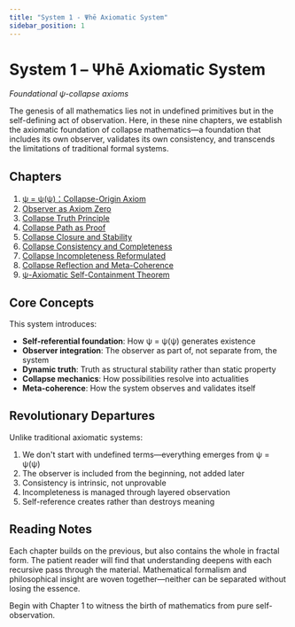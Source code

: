 ```yaml
---
title: "System 1 - Ψhē Axiomatic System"
sidebar_position: 1
---
```


# System 1 – Ψhē Axiomatic System

*Foundational ψ-collapse axioms*

The genesis of all mathematics lies not in undefined primitives but in the self-defining act of observation. Here, in these nine chapters, we establish the axiomatic foundation of collapse mathematics—a foundation that includes its own observer, validates its own consistency, and transcends the limitations of traditional formal systems.

## Chapters

1. [ψ = ψ(ψ)：Collapse-Origin Axiom](chapter-001-collapse-origin-axiom.md)
2. [Observer as Axiom Zero](chapter-002-observer-as-axiom-zero.md)
3. [Collapse Truth Principle](chapter-003-collapse-truth-principle.md)
4. [Collapse Path as Proof](chapter-004-collapse-path-as-proof.md)
5. [Collapse Closure and Stability](chapter-005-collapse-closure-stability.md)
6. [Collapse Consistency and Completeness](chapter-006-collapse-consistency-completeness.md)
7. [Collapse Incompleteness Reformulated](chapter-007-collapse-incompleteness-reformulated.md)
8. [Collapse Reflection and Meta-Coherence](chapter-008-collapse-reflection-meta-coherence.md)
9. [ψ-Axiomatic Self-Containment Theorem](chapter-009-axiomatic-self-containment.md)

## Core Concepts

This system introduces:
- **Self-referential foundation**: How ψ = ψ(ψ) generates existence
- **Observer integration**: The observer as part of, not separate from, the system
- **Dynamic truth**: Truth as structural stability rather than static property
- **Collapse mechanics**: How possibilities resolve into actualities
- **Meta-coherence**: How the system observes and validates itself

## Revolutionary Departures

Unlike traditional axiomatic systems:
1. We don't start with undefined terms—everything emerges from ψ = ψ(ψ)
2. The observer is included from the beginning, not added later
3. Consistency is intrinsic, not unprovable
4. Incompleteness is managed through layered observation
5. Self-reference creates rather than destroys meaning

## Reading Notes

Each chapter builds on the previous, but also contains the whole in fractal form. The patient reader will find that understanding deepens with each recursive pass through the material. Mathematical formalism and philosophical insight are woven together—neither can be separated without losing the essence.

Begin with Chapter 1 to witness the birth of mathematics from pure self-observation.